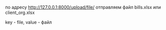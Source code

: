 по адресу http://127.0.0.1:8000/upload/file/ отправляем файл bills.xlsx или client_org.xlsx

key - file, value - файл

